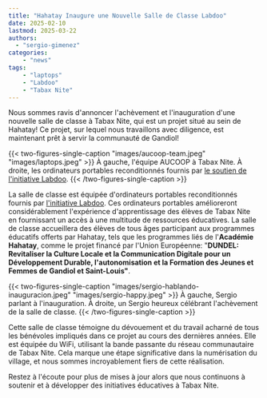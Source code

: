 ```yaml
---
title: "Hahatay Inaugure une Nouvelle Salle de Classe Labdoo"
date: 2025-02-10
lastmod: 2025-03-22
authors: 
  - "sergio-gimenez"  
categories:
    - "news"
tags:
    - "laptops"
    - "Labdoo"
    - "Tabax Nite"
---
```


Nous sommes ravis d'annoncer l'achèvement et l'inauguration d'une nouvelle salle de classe à Tabax Nite, qui est un projet situé au sein de Hahatay! Ce projet, sur lequel nous travaillons avec diligence, est maintenant prêt à servir la communauté de Gandiol!

{{< two-figures-single-caption "images/aucoop-team.jpeg" "images/laptops.jpeg" >}}
À gauche, l'équipe AUCOOP à Tabax Nite. À droite, les ordinateurs portables reconditionnés fournis par [le soutien de l'initiative Labdoo](https://platform.labdoo.org/edoovillage?e=108374).
{{< /two-figures-single-caption >}}

La salle de classe est équipée d'ordinateurs portables reconditionnés fournis par [l'initiative Labdoo](https://platform.labdoo.org/edoovillage?e=108374). Ces ordinateurs portables amélioreront considérablement l'expérience d'apprentissage des élèves de Tabax Nite en fournissant un accès à une multitude de ressources éducatives. La salle de classe accueillera des élèves de tous âges participant aux programmes éducatifs offerts par Hahatay, tels que les programmes liés de l'**Académie Hahatay**, comme le projet financé par l'Union Européenne: "**DUNDEL: Revitaliser la Culture Locale et la Communication Digitale pour un Développement Durable, l'autonomisation et la Formation des Jeunes et Femmes de Gandiol et Saint-Louis"**.

{{< two-figures-single-caption "images/sergio-hablando-inauguracion.jpeg" "images/sergio-happy.jpeg" >}}
À gauche, Sergio parlant à l'inauguration. À droite, un Sergio heureux célébrant l'achèvement de la salle de classe.
{{< /two-figures-single-caption >}}

Cette salle de classe témoigne du dévouement et du travail acharné de tous les bénévoles impliqués dans ce projet au cours des dernières années. Elle est équipée du WiFi, utilisant la bande passante du réseau communautaire de Tabax Nite. Cela marque une étape significative dans la numérisation du village, et nous sommes incroyablement fiers de cette réalisation.

Restez à l'écoute pour plus de mises à jour alors que nous continuons à soutenir et à développer des initiatives éducatives à Tabax Nite.
